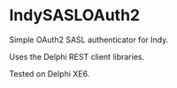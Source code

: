 IndySASLOAuth2
==============

Simple OAuth2 SASL authenticator for Indy.

Uses the Delphi REST client libraries.

Tested on Delphi XE6.